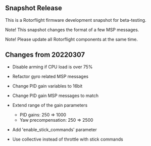 ## Snapshot Release

This is a Rotorflight firmware development snapshot for beta-testing.

Note! This snapshot changes the format of a few MSP messages.

Note! Please update all Rotorflight components at the same time.


## Changes from 20220307

- Disable arming if CPU load is over 75%

- Refactor gyro related MSP messages

- Change PID gain variables to 16bit

- Change PID gain MSP messages to match

- Extend range of the gain parameters
  - PID gains: 250 => 1000
  - Yaw precompensation: 250 => 2500

- Add 'enable_stick_commands' parameter

- Use collective instead of throttle with stick commands




